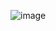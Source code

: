 ![image](https://user-images.githubusercontent.com/84316006/181410053-28d75146-8b58-4cb7-96f3-515f06e49573.png)
 
